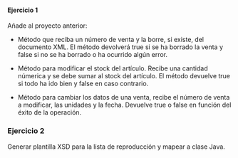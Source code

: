 #### Ejercicio 1

Añade al proyecto anterior:

- Método que reciba un número de venta y la borre, si existe, del documento XML. El método devolverá true si se ha borrado
la venta y false si no se ha borrado o ha ocurrido algún error.

- Método para modificar el stock del artículo. Recibe una cantidad númerica y se debe sumar al stock del artículo. El método 
devuelve true si todo ha ido bien y false en caso contrario.

- Método para cambiar los datos de una venta, recibe el número de venta a modificar, las unidades y la fecha. Devuelve true o false en función del éxito de la operación.
 
 ### Ejercicio 2
 
 Generar plantilla XSD para la lista de reproducción y mapear a clase Java. 